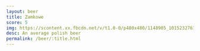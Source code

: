 ```yaml
---
layout: beer
title: Zamkowe
score: 5
img: https://scontent.xx.fbcdn.net/v/t1.0-0/p480x480/1148905_10152327616358745_1369255120_n.jpg?oh=16942cbe7dd495af432ca550b83a8f99&oe=58CBBA9B
desc: An average polish beer
permalink: /beer/:title.html
---
```

